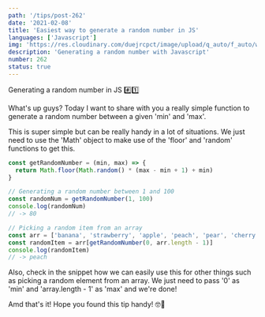 ```yaml
---
path: '/tips/post-262'
date: '2021-02-08'
title: 'Easiest way to generate a random number in JS'
languages: ['Javascript']
img: 'https://res.cloudinary.com/duejrcpct/image/upload/q_auto/f_auto/w_1000/v1612792514/tips/262-1_bgjot5.png'
description: 'Generating a random number with Javascript'
number: 262
status: true
---
```


Generating a random number in JS #️⃣1️⃣

What's up guys? Today I want to share with you a really simple function to generate a random number between a given 'min' and 'max'.

This is super simple but can be really handy in a lot of situations. We just need to use the 'Math' object to make use of the 'floor' and 'random' functions to get this.

```javascript
const getRandomNumber = (min, max) => {
  return Math.floor(Math.random() * (max - min + 1) + min)
}

// Generating a random number between 1 and 100
const randomNum = getRandomNumber(1, 100)
console.log(randomNum)
// -> 80

// Picking a random item from an array
const arr = ['banana', 'strawberry', 'apple', 'peach', 'pear', 'cherry']
const randomItem = arr[getRandomNumber(0, arr.length - 1)]
console.log(randomItem)
// -> peach
```

Also, check in the snippet how we can easily use this for other things such as picking a random element from an array. We just need to pass '0' as 'min' and 'array.length - 1' as 'max' and we're done!

Amd that's it! Hope you found this tip handy! 🤓🙏
